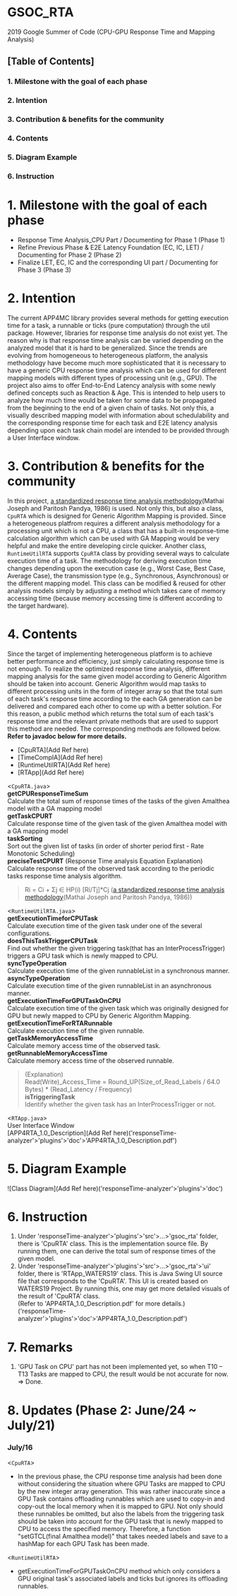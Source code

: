 # GSOC_RTA

2019 Google Summer of Code (CPU-GPU Response Time and Mapping Analysis)

## [Table of Contents]
### 1. Milestone with the goal of each phase
### 2. Intention
### 3. Contribution & benefits for the community
### 4. Contents
### 5. Diagram Example
### 6. Instruction

# 1. Milestone with the goal of each phase
- Response Time Analysis_CPU Part / Documenting for Phase 1 (Phase 1)
- Refine Previous Phase & E2E Latency Foundation (EC, IC, LET) / Documenting for Phase 2 (Phase 2)
- Finalize LET, EC, IC and the corresponding UI part / Documenting for Phase 3 (Phase 3)

# 2. Intention
The current APP4MC library provides several methods for getting execution time for a task, a runnable or ticks (pure computation) through the util package. However, libraries for response time analysis do not exist yet. The reason why is that response time analysis can be varied depending on the analyzed model that it is hard to be generalized. Since the trends are evolving from homogeneous to heterogeneous platform, the analysis methodology have become much more sophisticated that it is necessary to have a generic CPU response time analysis which can be used for different mapping models with different types of processing unit (e.g., GPU). The project also aims to offer End-to-End Latency analysis with some newly defined concepts such as Reaction & Age. This is intended to help users to analyze how much time would be taken for some data to be propagated from the beginning to the end of a given chain of tasks. Not only this, a visually described mapping model with information about schedulability and the corresponding response time for each task and E2E latency analysis depending upon each task chain model are intended to be provided through a User Interface window.

# 3. Contribution & benefits for the community
In this project, [a standardized response time analysis methodology](https://academic.oup.com/comjnl/article/29/5/390/486162)(Mathai Joseph and Paritosh Pandya, 1986) is used. Not only this, but also a class, `CpuRTA` which is designed for Generic Algorithm Mapping is provided. Since a heterogeneous platfrom requires a different analysis methodology for a processing unit which is not a CPU, a class that has a built-in response-time calculation algorithm which can be used with GA Mapping would be very helpful and make the entire developing circle quicker. Another class, `RuntimeUtilRTA` supports `CpuRTA` class by providing several ways to calculate execution time of a task. The methodology for deriving execution time changes depending upon the execution case (e.g., Worst Case, Best Case, Average Case), the transmission type (e.g., Synchronous, Asynchronous) or the different mapping model. This class can be modified & reused for other analysis models simply by adjusting a method which takes care of memory accessing time (because memory accessing time is different according to the target hardware).

# 4. Contents
Since the target of implementing heterogeneous platform is to achieve better performance and efficiency, just simply calculating response time is not enough. To realize the optimized response time analysis, different mapping analysis for the same given model according to Generic Algorithm should be taken into account. Generic Algorithm would map tasks to different processing units in the form of integer array so that the total sum of each task's response time according to the each GA generation can be delivered and compared each other to come up with a better solution. For this reason, a public method which returns the total sum of each task's response time and the relevant private methods that are used to support this method are needed. The corresponding methods are followed below.          
**Refer to javadoc below for more details.**          
* [CpuRTA](Add Ref here)
* [TimeCompIA](Add Ref here)
* [RuntimeUtilRTA](Add Ref here) 
* [RTApp](Add Ref here)
           
<`CpuRTA.java`>          
**getCPUResponseTimeSum**          
Calculate the total sum of response times of the tasks of the given Amalthea model with a GA mapping model          
**getTaskCPURT**          
Calculate response time of the given task of the given Amalthea model with a GA mapping model          
**taskSorting**          
Sort out the given list of tasks (in order of shorter period first - Rate Monotonic Scheduling)          
**preciseTestCPURT** (Response Time analysis Equation Explanation)          
Calculate response time of the observed task according to the periodic tasks response time analysis algorithm.          
> Ri = Ci + Σj ∈ HP(i) [Ri/Tj]*Cj ([a standardized response time analysis methodology](https://www.semanticscholar.org/paper/Finding-Response-Times-in-a-Real-Time-System-Joseph-Pandya/574517d6e47cf9b368003a56088651a1941dcda1)(Mathai Joseph and Paritosh Pandya, 1986))
           
<`RuntimeUtilRTA.java`>          
**getExecutionTimeforCPUTask**          
Calculate execution time of the given task under one of the several configurations.          
**doesThisTaskTriggerCPUTask**          
Find out whether the given triggering task(that has an InterProcessTrigger) triggers a GPU task which is newly mapped to CPU.          
**syncTypeOperation**          
Calculate execution time of the given runnableList in a synchronous manner.          
**asyncTypeOperation**          
Calculate execution time of the given runnableList in an asynchronous manner.         
**getExecutionTimeForGPUTaskOnCPU**          
Calculate execution time of the given task which was originally designed for GPU but newly mapped to CPU by Generic Algorithm Mapping.          
**getExecutionTimeForRTARunnable**          
Calculate execution time of the given runnable.          
**getTaskMemoryAccessTime**         
Calculate memory access time of the observed task.           
**getRunnableMemoryAccessTime**          
Calculate memory access time of the observed runnable.           
> (Explanation)         
> Read(Write)_Access_Time = Round_UP(Size_of_Read_Labels / 64.0 Bytes) * (Read_Latency / Frequency)        
**isTriggeringTask**         
Identify whether the given task has an InterProcessTrigger or not.          
         
<`RTApp.java`>          
User Interface Window           
[APP4RTA_1.0_Description](Add Ref here)('responseTime-analyzer'>'plugins'>'doc'>'APP4RTA_1.0_Description.pdf')         
            
# 5. Diagram Example           
![Class Diagram](Add Ref here)('responseTime-analyzer'>'plugins'>'doc')            
            
# 6. Instruction            
1. Under 'responseTime-analyzer'>'plugins'>'src'>...>'gsoc_rta' folder, there is 'CpuRTA' class. This is the implementation source file. By running them, one can derive the total sum of response times of the given model.            
2. Under 'responseTime-analyzer'>'plugins'>'src'>...>'gsoc_rta'>'ui' folder, there is 'RTApp_WATERS19' class. This is Java Swing UI source file that corresponds to the 'CpuRTA'. This UI is created based on WATERS19 Project. By running this, one may get more detailed visuals of the result of 'CpuRTA' class.            
   (Refer to 'APP4RTA_1.0_Description.pdf' for more details.)('responseTime-analyzer'>'plugins'>'doc'>'APP4RTA_1.0_Description.pdf')            
            
# 7. Remarks            
1. 'GPU Task on CPU' part has not been implemented yet, so when T10 – T13 Tasks are mapped to CPU, the result would be not accurate for now.            
	=> Done.            
            
# 8. Updates (Phase 2: June/24 ~ July/21)            
### July/16            
            
<`CpuRTA`>            
- In the previous phase, the CPU response time analysis had been done without considering the situation where GPU Tasks are mapped to CPU by the new integer array generation. This was rather inaccurate since a GPU Task contains offloading runnables which are used to copy-in and copy-out the local memory when it is mapped to GPU. Not only should these runnables be omitted, but also the labels from the triggering task should be taken into account for the GPU task that is newly mapped to CPU to access the specified memory. Therefore, a function "setGTCL(final Amalthea model)" that takes needed labels and save to a hashMap for each GPU Task has been made.            
            
<`RuntimeUtilRTA`>            
- getExecutionTimeForGPUTaskOnCPU method which only considers a GPU original task's associated labels and ticks but ignores its offloading runnables.            
